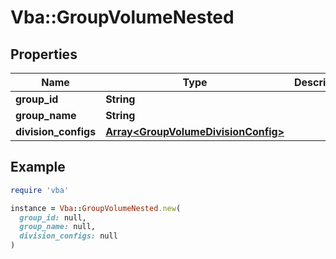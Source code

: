 # Vba::GroupVolumeNested

## Properties

| Name | Type | Description | Notes |
| ---- | ---- | ----------- | ----- |
| **group_id** | **String** |  | [optional] |
| **group_name** | **String** |  | [optional] |
| **division_configs** | [**Array&lt;GroupVolumeDivisionConfig&gt;**](GroupVolumeDivisionConfig.md) |  | [optional] |

## Example

```ruby
require 'vba'

instance = Vba::GroupVolumeNested.new(
  group_id: null,
  group_name: null,
  division_configs: null
)
```

